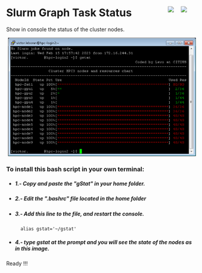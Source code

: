 # Slurm Graph Task Status <a href="https://github.com/Alblahm/SlurmGraphTaskStatus/blob/master/README.es.md"><img src="https://github.com/Alblahm/Voice-Controled-Acuarium/blob/master/img/Flag_of_Spain.png" align="right" hspace="0" vspace="0" width="35px"></a> <a href="https://github.com/Alblahm/SlurmGraphTaskStatus/blob/master/README.md"><img src="https://github.com/Alblahm/Voice-Controled-Acuarium/blob/master/img/Flag_of_Union.png" align="right" hspace="0" vspace="0" width="35px"></a>
Show in console the status of the cluster nodes.

<img src="https://github.com/Alblahm/SlurmGraphTaskStatus/blob/main/gStat.tif" align="none" hspace="5" vspace="0" width="640px"></a>

  ### To install this bash script in your own terminal:
 * #####   1.- Copy and paste the "gStat" in your home folder.
 * #####   2.- Edit the ".bashrc" file located in the home folder
 * #####   3.- Add this line to the file, and restart the console.
         alias gstat='~/gstat'
 * #####   4.- type gstat at the prompt and you will see the state of the nodes as in this image.
  
  
 Ready !!! 
